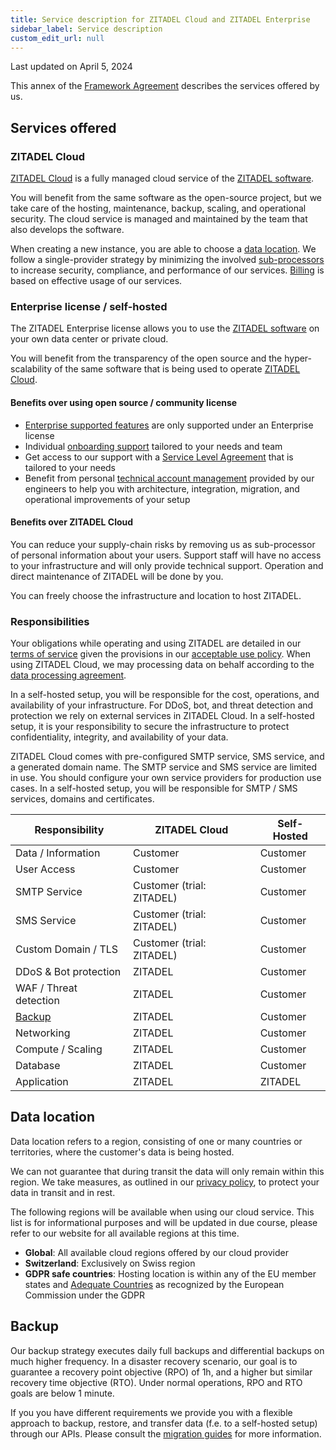 ```yaml
---
title: Service description for ZITADEL Cloud and ZITADEL Enterprise
sidebar_label: Service description
custom_edit_url: null
--- 
```


Last updated on April 5, 2024

This annex of the [Framework Agreement](../terms-of-service) describes the services offered by us.

## Services offered

### ZITADEL Cloud

[ZITADEL Cloud](https://zitadel.com) is a fully managed cloud service of the [ZITADEL software](https://github.com/zitadel).

You will benefit from the same software as the open-source project, but we take care of the hosting, maintenance, backup, scaling, and operational security. The cloud service is managed and maintained by the team that also develops the software.

When creating a new instance, you are able to choose a [data location](#data-location).
We follow a single-provider strategy by minimizing the involved [sub-processors](../subprocessors.md) to increase security, compliance, and performance of our services. [Billing](./billing.md) is based on effective usage of our services.

### Enterprise license / self-hosted

The ZITADEL Enterprise license allows you to use the [ZITADEL software](https://github.com/zitadel) on your own data center or private cloud.

You will benefit from the transparency of the open source and the hyper-scalability of the same software that is being used to operate [ZITADEL Cloud](#zitadel-cloud).

#### Benefits over using open source / community license

- [Enterprise supported features](/docs/support/software-release-cycles-support#enterprise-supported) are only supported under an Enterprise license
- Individual [onboarding support](./support-services#onboarding-support) tailored to your needs and team
- Get access to our support with a [Service Level Agreement](support-services#service-level-agreement) that is tailored to your needs
- Benefit from personal [technical account management](support-services#technical-account-manager) provided by our engineers to help you with architecture, integration, migration, and operational improvements of your setup

#### Benefits over ZITADEL Cloud

You can reduce your supply-chain risks by removing us as sub-processor of personal information about your users.
Support staff will have no access to your infrastructure and will only provide technical support.
Operation and direct maintenance of ZITADEL will be done by you.

You can freely choose the infrastructure and location to host ZITADEL.

### Responsibilities

Your obligations while operating and using ZITADEL are detailed in our [terms of service](/docs/legal/terms-of-service#your-obligations) given the provisions in our [acceptable use policy](/docs/legal/policies/acceptable-use-policy).
When using ZITADEL Cloud, we may processing data on behalf according to the [data processing agreement](/docs/legal/data-processing-agreement).

In a self-hosted setup, you will be responsible for the cost, operations, and availability of your infrastructure.
For DDoS, bot, and threat detection and protection we rely on external services in ZITADEL Cloud.
In a self-hosted setup, it is your responsibility to secure the infrastructure to protect confidentiality, integrity, and availability of your data.

ZITADEL Cloud comes with pre-configured SMTP service, SMS service, and a generated domain name.
The SMTP service and SMS service are limited in use.
You should configure your own service providers for production use cases.
In a self-hosted setup, you will be responsible for SMTP / SMS services, domains and certificates.

| Responsibility | ZITADEL Cloud | Self-Hosted |
| --- | --- | --- |
| Data / Information | Customer | Customer |
| User Access | Customer | Customer |
| SMTP Service | Customer (trial: ZITADEL) | Customer |
| SMS Service | Customer (trial: ZITADEL) | Customer |
| Custom Domain / TLS | Customer (trial: ZITADEL) | Customer |
| DDoS & Bot protection | ZITADEL | Customer |
| WAF / Threat detection | ZITADEL | Customer |
| [Backup](#backup) | ZITADEL | Customer |
| Networking | ZITADEL | Customer |
| Compute / Scaling | ZITADEL | Customer |
| Database | ZITADEL | Customer |
| Application | ZITADEL | ZITADEL |

## Data location

Data location refers to a region, consisting of one or many countries or territories, where the customer's data is being hosted.

We can not guarantee that during transit the data will only remain within this region. We take measures, as outlined in our [privacy policy](../policies/privacy-policy), to protect your data in transit and in rest.

The following regions will be available when using our cloud service. This list is for informational purposes and will be updated in due course, please refer to our website for all available regions at this time.

- **Global**: All available cloud regions offered by our cloud provider
- **Switzerland**: Exclusively on Swiss region
- **GDPR safe countries**: Hosting location is within any of the EU member states and [Adequate Countries](https://ec.europa.eu/info/law/law-topic/data-protection/international-dimension-data-protection/adequacy-decisions_en) as recognized by the European Commission under the GDPR

## Backup

Our backup strategy executes daily full backups and differential backups on much higher frequency.
In a disaster recovery scenario, our goal is to guarantee a recovery point objective (RPO) of 1h, and a higher but similar recovery time objective (RTO).
Under normal operations, RPO and RTO goals are below 1 minute.

If you you have different requirements we provide you with a flexible approach to backup, restore, and transfer data (f.e. to a self-hosted setup) through our APIs.
Please consult the [migration guides](/docs/guides/migrate/introduction.md) for more information.
